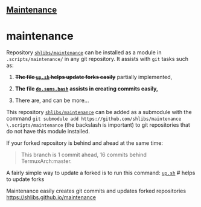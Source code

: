 ## [Maintenance](https://shlibs.github.io/maintenance/) 

# maintenance

Repository [`shlibs/maintenance`](https://github.com/shlibs/maintenance) can be installed as a module in `.scripts/maintenance/` in any git repository.  It assists with `git` tasks such as:

1) ~~**The file [`up.sh`](https://github.com/shlibs/maintenance/blob/master/upr.sh) helps update forks easily**~~  partially implemented,

2) **The file [`do.sums.bash`](https://github.com/shlibs/maintenance/blob/master/do.sums.bash) assists in creating commits easily,**

3) There are, and can be more...

This repository [`shlibs/maintenance`](https://github.com/shlibs/maintenance) can be added as a submodule with the command `git submodule add https://github.com/shlibs/maintenance \.scripts/maintenance` (the backslash is important) to git repositories that do not have this module installed.

If your forked repository is behind and ahead at the same time:
> This branch is 1 commit ahead, 16 commits behind TermuxArch:master.

A fairly simple way to update a forked is to run this command:
[`up.sh`](https://github.com/shlibs/maintenance/blob/master/upr.sh) # helps to update forks

Maintenance easily creates git commits and updates forked repositories https://shlibs.github.io/maintenance
<!--maintenance README.md OEF-->
